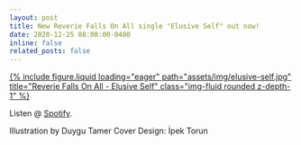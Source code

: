 ```yaml
---
layout: post
title: New Reverie Falls On All single "Elusive Self" out now!
date: 2020-12-25 08:00:00-0400
inline: false
related_posts: false
---
```


<div class="row">
    <div class="col-sm mt-3 mt-md-0">
        <a href="https://open.spotify.com/album/0INPDoHgoRMj0EqQr2BYAL?si=Db6E_OU3QpqTYlLHpPhD3w">
            {% include figure.liquid loading="eager" path="assets/img/elusive-self.jpg" title="Reverie Falls On All - Elusive Self" class="img-fluid rounded z-depth-1" %}
        </a>
    </div>
</div>

Listen @ [Spotify](https://open.spotify.com/album/0INPDoHgoRMj0EqQr2BYAL?si=Db6E_OU3QpqTYlLHpPhD3w).

Illustration by Duygu Tamer Cover Design: İpek Torun
